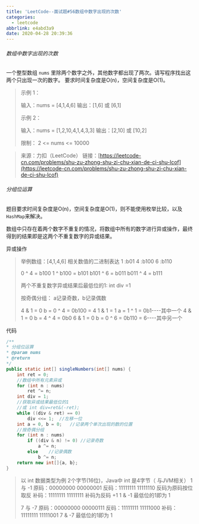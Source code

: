 ```yaml
---
title: 'LeetCode--面试题#56数组中数字出现的次数'
categories:
  - leetcode
abbrlink: e4abd3a9
date: 2020-04-28 20:39:36
---
```



###### 数组中数字出现的次数

一个整型数组 `nums` 里除两个数字之外，其他数字都出现了两次。请写程序找出这两个只出现一次的数字。
要求时间复杂度是O(n)，空间复杂度是O(1)。

> 示例 1：
>
> 输入：nums = [4,1,4,6]
> 输出：[1,6] 或 [6,1]
>
> 示例 2：
>
> 输入：nums = [1,2,10,4,1,4,3,3]
> 输出：[2,10] 或 [10,2]
>
> 限制：	2 <= nums <= 10000

> 来源：力扣（LeetCode）
> 链接：[https://leetcode-cn.com/problems/shu-zu-zhong-shu-zi-chu-xian-de-ci-shu-lcof](https://leetcode-cn.com/problems/shu-zu-zhong-shu-zi-chu-xian-de-ci-shu-lcof)

<!--more-->

###### 分组位运算

题目要求时间复杂度是O(n)，空间复杂度是O(1)，则不能使用枚举比较，以及`HashMap`来解决。

数组中只存在着两个数字不重复的情况，将数组中所有的数字进行异或操作，最终得到的结果即是这两个不重复数字的异或结果。

异或操作

> 举例数组：[4,1,4,6]
> 相关数值的二进制表达	1 :b01	4 :b100	 6 :b110
>
> 0 ^ 4 = b100
> 1 ^ b100 = b101
> b101 ^ 6 = b011
> b011 ^ 4 = b111
>
> 两个不重复数字异或结果后最低位的1: int div =1
>
> 按奇偶分组： a记录奇数，b记录偶数
>
> 4 & 1 = 0  b = 0 ^ 4 = 0b100 = 4
> 1 & 1 = 1  a = 1 ^ 1 = 0b1----其中一个
> 4 & 1 = 0  b = 4 ^ 4 = 0b0
> 6 & 1 = 0  b = 0 ^ 6 = 0b110 = 6----其中另一个

代码

```java
/**
* 分组位运算
* @param nums
* @return
*/
public static int[] singleNumbers(int[] nums) {
    int ret = 0;
    //数组中所有元素异或
    for (int n : nums)
        ret ^= n;
    int div = 1;
    //获取异或结果最低位的1
    //或 int div=ret&(-ret);
    while ((div & ret) == 0)    
        div <<= 1;	//左移一位
    int a = 0, b = 0;   //记录两个单次出现的数的位置
    //按奇偶分组
    for (int n : nums)
        if ((div & n) != 0) //记录奇数
            a ^= n;
    	else    //记录偶数
        	b ^= n;
    return new int[]{a, b};
}
```

> 以 int 数据类型为例 2个字节(16位)，Java中 int 是4字节（ 与JVM相关）
> 1 与 -1
> 原码：00000000 00000001
> 反码：11111111 11111110	反码为原码按位取反
> 补码：11111111 11111111	补码为反码 +1
> 1 & -1 最低位的1即为 1
>
> 7 与 -7
> 原码：00000000 00000111
> 反码：11111111 11111000
> 补码：11111111 11111001
> 7 & -7 最低位的1即为 1